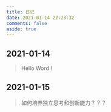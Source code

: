 ```yaml
---
title: 日记
date: 2021-01-14 22:23:32
comments: false
aside: true
---
```


## 2021-01-14

> Hello Word !

## 2021-01-15

> 如何培养独立思考和创新能力？？？